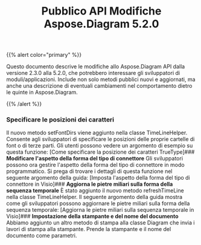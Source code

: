 ﻿---
title: Pubblico API Modifiche Aspose.Diagram 5.2.0
type: docs
weight: 50
url: /it/java/public-api-changes-in-aspose-diagram-5-2-0/
---
{{% alert color="primary" %}} 

Questo documento descrive le modifiche allo Aspose.Diagram API dalla versione 2.3.0 alla 5.2.0, che potrebbero interessare gli sviluppatori di moduli/applicazioni. Include non solo metodi pubblici nuovi e aggiornati, ma anche una descrizione di eventuali cambiamenti nel comportamento dietro le quinte in Aspose.Diagram.

{{% /alert %}} 
### **Specificare le posizioni dei caratteri**
Il nuovo metodo setFontDirs viene aggiunto nella classe TimeLineHelper. Consente agli sviluppatori di specificare le posizioni delle proprie cartelle di font o di terze parti. Gli utenti possono vedere un argomento di esempio su questa funzione: [Come specificare la posizione dei caratteri TrueType]### **Modificare l'aspetto della forma del tipo di connettore**
Gli sviluppatori possono ora gestire l'aspetto della forma del tipo di connettore in modo programmatico. Si prega di trovare i dettagli di questa funzione nel seguente argomento della guida: [Imposta l'aspetto della forma del tipo di connettore in Visio]### **Aggiorna le pietre miliari sulla forma della sequenza temporale**
È stato aggiunto il nuovo metodo refreshTimeLine nella classe TimeLineHelper. Il seguente argomento della guida mostra come gli sviluppatori possono aggiornare le pietre miliari sulla forma della sequenza temporale: [Aggiorna le pietre miliari sulla sequenza temporale in Visio]### **Impostazione della stampante e del nome del documento**
Abbiamo aggiunto un altro metodo di stampa alla classe Diagram che invia i lavori di stampa alla stampante. Prende la stampante e il nome del documento come parametri.
